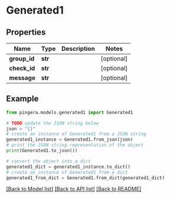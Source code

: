 # Generated1


## Properties

Name | Type | Description | Notes
------------ | ------------- | ------------- | -------------
**group_id** | **str** |  | [optional] 
**check_id** | **str** |  | [optional] 
**message** | **str** |  | [optional] 

## Example

```python
from pingera.models.generated1 import Generated1

# TODO update the JSON string below
json = "{}"
# create an instance of Generated1 from a JSON string
generated1_instance = Generated1.from_json(json)
# print the JSON string representation of the object
print(Generated1.to_json())

# convert the object into a dict
generated1_dict = generated1_instance.to_dict()
# create an instance of Generated1 from a dict
generated1_from_dict = Generated1.from_dict(generated1_dict)
```
[[Back to Model list]](../README.md#documentation-for-models) [[Back to API list]](../README.md#documentation-for-api-endpoints) [[Back to README]](../README.md)


